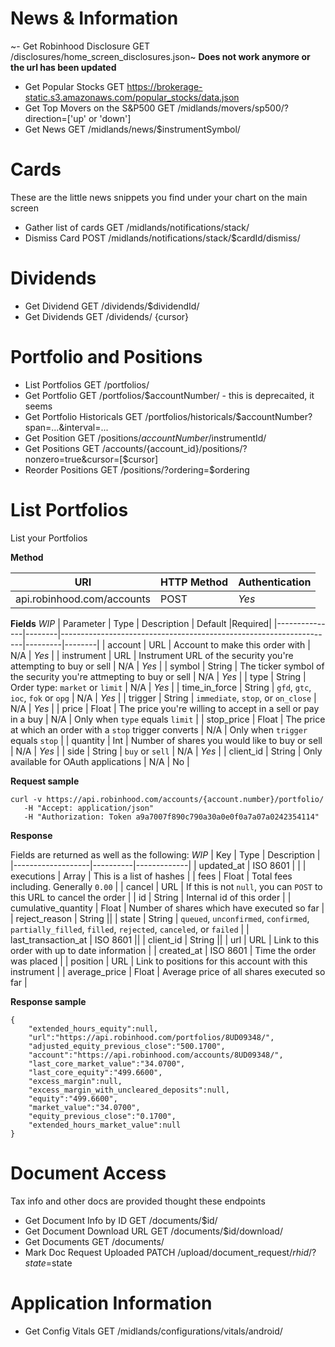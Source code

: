 # News & Information

~- Get Robinhood Disclosure		GET /disclosures/home_screen_disclosures.json~ **Does not work anymore or the url has been updated**
- Get Popular Stocks			GET https://brokerage-static.s3.amazonaws.com/popular_stocks/data.json
- Get Top Movers on the S&P500	GET /midlands/movers/sp500/?direction=['up' or 'down']
- Get News						GET /midlands/news/$instrumentSymbol/

# Cards

These are the little news snippets you find under your chart on the main screen

- Gather list of cards			GET  /midlands/notifications/stack/
- Dismiss Card					POST /midlands/notifications/stack/$cardId/dismiss/

# Dividends

- Get Dividend					GET /dividends/$dividendId/
- Get Dividends					GET /dividends/						{cursor}

# Portfolio and Positions

- List Portfolios               GET /portfolios/
- Get Portfolio					GET /portfolios/$accountNumber/ - this is deprecaited, it seems
- Get Portfolio Historicals		GET /portfolios/historicals/$accountNumber?span=...&interval=...
- Get Position					GET /positions/$accountNumber/$instrumentId/
- Get Positions					GET /accounts/{account_id}/positions/?nonzero=true&cursor=[$cursor]
- Reorder Positions				GET /positions/?ordering=$ordering

# List Portfolios

List your Portfolios

**Method**

| URI                        | HTTP Method | Authentication |
|----------------------------|-------------|----------------|
| api.robinhood.com/accounts | POST        | *Yes*          |

**Fields**
*WIP*
| Parameter     | Type   | Description                                         		          | Default |Required|
|---------------|--------|--------------------------------------------------------------------|---------|--------|
| account       | URL    | Account to make this order with      				              | N/A     | *Yes*  |
| instrument    | URL    | Instrument URL of the security you're attempting to buy or sell    | N/A     | *Yes*  |
| symbol        | String | The ticker symbol of the security you're attmepting to buy or sell | N/A     | *Yes*  |
| type 		    | String | Order type: `market` or `limit`                                    | N/A     | *Yes*  |
| time_in_force | String | `gfd`, `gtc`, `ioc`, `fok` or `opg`                                | N/A     | *Yes*  |
| trigger	    | String | `immediate`, `stop`, or `on_close`                                 | N/A     | *Yes*  |
| price		    | Float  | The price you're willing to accept in a sell or pay in a buy       | N/A     | Only when `type` equals `limit`   |
| stop_price    | Float  | The price at which an order with a `stop` trigger converts         | N/A     | Only when `trigger` equals `stop` |
| quantity      | Int    | Number of shares you would like to buy or sell                     | N/A     | *Yes*  |
| side          | String | `buy` or `sell`                                                    | N/A     | *Yes*  |
| client_id     | String | Only available for OAuth applications                              | N/A     | No     |

**Request sample**

```
curl -v https://api.robinhood.com/accounts/{account.number}/portfolio/
   -H "Accept: application/json"
   -H "Authorization: Token a9a7007f890c790a30a0e0f0a7a07a0242354114"
```

**Response**

Fields are returned as well as the following:
*WIP*
| Key          		| Type     | Description |
|-------------------|----------|-------------|
| updated_at        | ISO 8601 |  |
| executions        | Array    | This is a list of hashes |
| fees              | Float    | Total fees including. Generally `0.00` |
| cancel            | URL      | If this is not `null`, you can `POST` to this URL to cancel the order |
| id                | String   | Internal id of this order |
| cumulative_quantity | Float  | Number of shares which have executed so far |
| reject_reason     | String   ||
| state             | String   |  `queued`, `unconfirmed`, `confirmed`, `partially_filled`, `filled`, `rejected`, `canceled`, or `failed` |
| last_transaction_at | ISO 8601 ||
| client_id         | String ||
| url               | URL | Link to this order with up to date information |
| created_at        | ISO 8601 | Time the order was placed |
| position          | URL | Link to positions for this account with this instrument |
| average_price     | Float | Average price of all shares executed so far |

**Response sample**

```
{
    "extended_hours_equity":null,
    "url":"https://api.robinhood.com/portfolios/8UD09348/",
    "adjusted_equity_previous_close":"500.1700",
    "account":"https://api.robinhood.com/accounts/8UD09348/",
    "last_core_market_value":"34.0700",
    "last_core_equity":"499.6600",
    "excess_margin":null,
    "excess_margin_with_uncleared_deposits":null,
    "equity":"499.6600",
    "market_value":"34.0700",
    "equity_previous_close":"0.1700",
    "extended_hours_market_value":null
}
```

# Document Access

Tax info and other docs are provided thought these endpoints

- Get Document Info by ID		GET /documents/$id/
- Get Document Download URL		GET /documents/$id/download/
- Get Documents					GET /documents/
- Mark Doc Request Uploaded		PATCH /upload/document_request/$rhid/?state=$state

# Application Information

- Get Config Vitals				GET /midlands/configurations/vitals/android/
